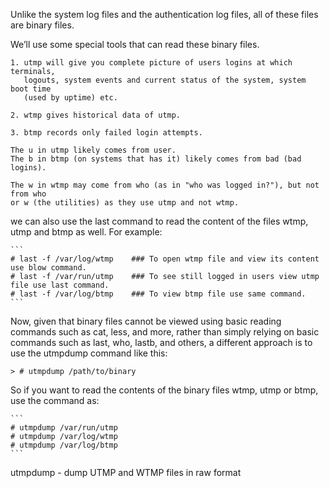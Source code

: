 Unlike the system log files and the authentication log files, all of these
files are binary files.

We’ll use some special tools that can read these binary files.

    1. utmp will give you complete picture of users logins at which terminals,
       logouts, system events and current status of the system, system boot time
       (used by uptime) etc.

    2. wtmp gives historical data of utmp.

    3. btmp records only failed login attempts.

    The u in utmp likely comes from user.
    The b in btmp (on systems that has it) likely comes from bad (bad logins).

    The w in wtmp may come from who (as in "who was logged in?"), but not from who
    or w (the utilities) as they use utmp and not wtmp.


we can also use the last command to read the content of the files wtmp, utmp
and btmp as well. For example:

    ```
    # last -f /var/log/wtmp    ### To open wtmp file and view its content use blow command.
    # last -f /var/run/utmp    ### To see still logged in users view utmp file use last command.
    # last -f /var/log/btmp    ### To view btmp file use same command.
    ```

Now, given that binary files cannot be viewed using basic reading commands such
as cat, less, and more, rather than simply relying on basic commands such as
last, who, lastb, and others, a different approach is to use the utmpdump
command like this:

    > # utmpdump /path/to/binary

So if you want to read the contents of the binary files wtmp, utmp or btmp, use
the command as:

    ```
    # utmpdump /var/run/utmp
    # utmpdump /var/log/wtmp
    # utmpdump /var/log/btmp
    ```

utmpdump - dump UTMP and WTMP files in raw format



